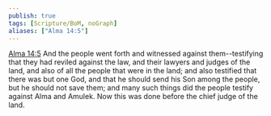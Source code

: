 ```yaml
---
publish: true
tags: [Scripture/BoM, noGraph]
aliases: ["Alma 14:5"]
---
```

[Alma 14:5](https://churchofjesuschrist.org/study/scriptures/bofm/alma/14?lang=eng&id=p5#p5) And the people went forth and witnessed against them--testifying that they had reviled against the law, and their lawyers and judges of the land, and also of all the people that were in the land; and also testified that there was but one God, and that he should send his Son among the people, but he should not save them; and many such things did the people testify against Alma and Amulek. Now this was done before the chief judge of the land.
